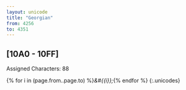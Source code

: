 ```yaml
---
layout: unicode
title: "Georgian"
from: 4256
to: 4351
---
```


## 	[10A0 - 10FF]

Assigned Characters: 88

{% for i in (page.from..page.to) %}<i>&#{{i}};</i>{% endfor %}
{:.unicodes}
